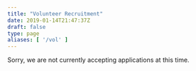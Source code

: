 ```yaml
---
title: "Volunteer Recruitment"
date: 2019-01-14T21:47:37Z
draft: false
type: page
aliases: [ '/vol' ]
---
```


Sorry, we are not currently accepting applications at this time.

<div style="display:none;">We are looking for people who are active and engaged in our IRC communities and are interested in contributing to the network on a broader scale. Volunteers will work with the Snoonet community staff to help grow Snoonet and help serve our communities better.

If you have ideas about how we can accomplish these goals and have some spare time to volunteer, we would love to hear from you. Community volunteers will assist with a variety of things, including sharing your opinions on staff projects, helping with future events & contests, and helping us bring new communities to Snoonet.


Specifically, community volunteers will work with subreddit communities and provide advice to staff. Volunteers will help expand the subreddit communities on Snoonet and focus on helping them get set up and providing them with general support and assistance. Community volunteers will consult with communities, specifically with an eye to understanding their needs and advising staff on tools and policies that should be developed to assist with community moderation and growth.


We are primarily looking for people with ideas, energy, and a willingness to contribute to the community. Community volunteers will not be network operators, and as such, extensive familiarity with IRC commands, prior experience, and a specific time commitment are not required. We are looking for people with knowledge of basic IRC commands, including how to set up channels and assist others in that respect. If joining Snoonet staff is something that interests you, this would be a great way to get to know us, gain experience working with our communities, and be considered for future staffing needs.


If you are interested in applying, please visit the [Volunteer Application](/volunteer-recruitment) and send an application to {{< email "apply" >}}.</div>

